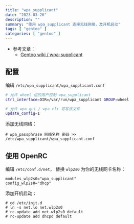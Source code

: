 ```yaml
---
title: "wpa_supplicant"
date: "2023-03-26"
description: ""
summary: "使用 wpa_supplicant 连接无线网络，及开机启动"
tags: [ "gentoo" ]
categories: [ "gentoo" ]
---
```



- 参考文章：
  - [Gentoo wiki / wpa-supplicant](https://wiki.gentoo.org/wiki/Wpa_supplicant)


## 配置

编辑 `/etc/wpa_supplicant/wpa_supplicant.conf`

```bash
# 允许 wheel 组的用户控制 wpa_supplicant
ctrl_interface=DIR=/var/run/wpa_supplicant GROUP=wheel

# 允许 wpa_gui / wpa_cli 可写该文件
update_config=1
```

添加无线网络：

```
# wpa_passphrase 网络名称 密码 >> /etc/wpa_supplicant/wpa_supplicant.conf
```


## 使用 OpenRC

编辑 `/etc/conf.d/net`， 替换 `wlp2s0` 为你的无线网卡名称：

```
modules_wlp2s0="wpa_supplicant"
config_wlp2s0="dhcp"
```


添加开机启动：

```
# cd /etc/init.d
# ln -s net.lo net.wlp2s0
# rc-update add net.wlp2s0 default
# rc-update add dhcpd default
```
